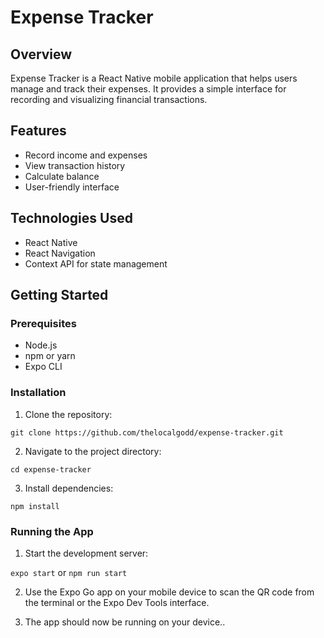 # Expense Tracker

## Overview
Expense Tracker is a React Native mobile application that helps users manage and track their expenses. It provides a simple interface for recording and visualizing financial transactions.

## Features
- Record income and expenses
- View transaction history
- Calculate balance
- User-friendly interface

## Technologies Used
- React Native
- React Navigation
- Context API for state management

## Getting Started

### Prerequisites
- Node.js
- npm or yarn
- Expo CLI

### Installation
1. Clone the repository:

`git clone https://github.com/thelocalgodd/expense-tracker.git`

2. Navigate to the project directory:

`cd expense-tracker`

3. Install dependencies:

`npm install`


### Running the App
1. Start the development server:

`expo start` or `npm run start`

2. Use the Expo Go app on your mobile device to scan the QR code from the terminal or the Expo Dev Tools interface.

3. The app should now be running on your device..